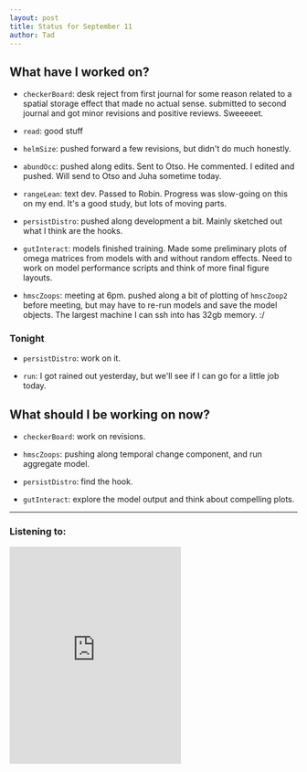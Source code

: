 ```yaml
---
layout: post 
title: Status for September 11 
author: Tad
---
```


## What have I worked on?

* `checkerBoard`: desk reject from first journal for some reason related to a spatial storage effect that made no actual sense. submitted to second journal and got minor revisions and positive reviews. Sweeeeet. 

* `read`: good stuff

* `helmSize`: pushed forward a few revisions, but didn't do much honestly. 

* `abundOcc`: pushed along edits. Sent to Otso. He commented. I edited and pushed. Will send to Otso and Juha sometime today. 

* `rangeLean`: text dev. Passed to Robin. Progress was slow-going on this on my end. It's a good study, but lots of moving parts.

* `persistDistro`: pushed along development a bit. Mainly sketched out what I think are the hooks. 

* `gutInteract`: models finished training. Made some preliminary plots of omega matrices from models with and without random effects. Need to work on model performance scripts and think of more final figure layouts. 


* `hmscZoops`: meeting at 6pm. pushed along a bit of plotting of `hmscZoop2` before meeting, but may have to re-run models and save the model objects. The largest machine I can ssh into has 32gb memory. :/








### Tonight

* `persistDistro`: work on it.

* `run`: I got rained out yesterday, but we'll see if I can go for a little job today. 





## What should I be working on now?

* `checkerBoard`: work on revisions. 

* `hmscZoops`: pushing along temporal change component, and run aggregate model. 

* `persistDistro`: find the hook.

* `gutInteract`: explore the model output and think about compelling plots. 



--- 

### Listening to:

<iframe src="https://open.spotify.com/embed/track/1P4RCCfbI4McdQOl0Qu4Eo" width="300" height="380" frameborder="0" allowtransparency="true" allow="encrypted-media"></iframe>

<i class='fa fa-code' style='color:pink'></i>
